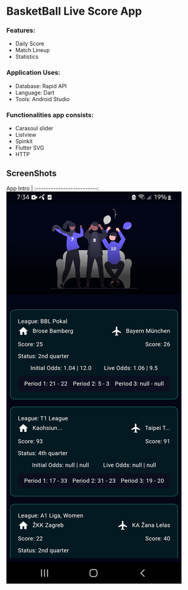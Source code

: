 # BasketBall Live Score App

### Features:

- Daily Score
- Match Lineup
- Statistics

### Application Uses:

- Database: Rapid API
- Language: Dart
- Tools: Android Studio

### Functionalities app consists:

- Carasoul slider
- Listview
- Spinkit
- Flutter SVG
- HTTP

## ScreenShots
App Intro |
:-------------------------:
![Entry Steps](https://raw.githubusercontent.com/Rakibul66/basketball-live-/main/Screenshot_20240217-193419.jpg)
